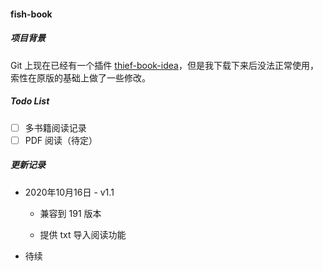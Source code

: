 #### fish-book

##### 项目背景

Git 上现在已经有一个插件 [thief-book-idea](https://github.com/yisier/thief-book-idea)，但是我下载下来后没法正常使用，索性在原版的基础上做了一些修改。

##### Todo List

- [ ] 多书籍阅读记录
- [ ] PDF 阅读（待定）

##### 更新记录

- 2020年10月16日 - v1.1
  
  - 兼容到 191 版本
  
  - 提供 txt 导入阅读功能

- 待续
